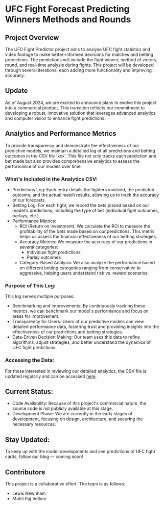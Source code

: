 # UFC Fight Forecast Predicting Winners Methods and Rounds
## Project Overview
The UFC Fight Predictor project aims to analyse UFC fight statistics and video footage to make better-informed decisions for matches and betting predictions. The predictions will include the fight winner, method of victory, round, and real-time analysis during fights. This project will be developed through several iterations, each adding more functionality and improving accuracy.

## Update
As of August 2024, we are excited to announce plans to evolve this project into a commercial product. This transition reflects our commitment to developing a robust, innovative solution that leverages advanced analytics and computer vision to enhance fight predictions.

## Analytics and Performance Metrics
To provide transparency and demonstrate the effectiveness of our predictive models, we maintain a detailed log of all predictions and betting outcomes in the CSV file 'xxx'. This file not only tracks each prediction and bet made but also provides comprehensive analytics to assess the performance of our models over time.

### What's Included in the Analytics CSV:
- Predictions Log: Each entry details the fighters involved, the predicted outcome, and the actual match results, allowing us to track the accuracy of our forecasts.
- Betting Log: For each fight, we record the bets placed based on our model's predictions, including the type of bet (individual fight outcomes, parlays, etc.).
- Performance Metrics:
  - ROI (Return on Investment): We calculate the ROI to measure the profitability of the bets made based on our predictions. This metric helps us assess the financial effectiveness of our betting strategies.
  - Accuracy Metrics: We measure the accuracy of our predictions in several categories:
      - Individual fight predictions
      - Parlay outcomes
  - Category-Based Analysis: We also analyze the performance based on different betting categories ranging from conservative to aggressive, helping users understand risk vs. reward scenarios.

### Purpose of This Log:
This log serves multiple purposes:
- Benchmarking and Improvements: By continuously tracking these metrics, we can benchmark our model's performance and focus on areas for improvement.
- Transparency for Users: Users of our predictive models can view detailed performance data, fostering trust and providing insights into the effectiveness of our predictions and betting strategies.
- Data-Driven Decision Making: Our team uses this data to refine algorithms, adjust strategies, and better understand the dynamics of UFC fight predictions.

### Accessing the Data:
For those interested in reviewing our detailed analytics, the CSV file is updated regularly and can be accessed [here]([https://github.com/MohitVellore/UFC-Fight-Forecast-Predicting-Winners-Methods-and-Rounds-/blob/main/Model%20prediction%20logs.xlsx](https://github.com/MohitVellore/UFC-Fight-Forecast-Predicting-Winners-Methods-and-Rounds-/tree/main/Prediction%20Logs)).

## Current Status:
- Code Availability: Because of this project's commercial nature, the source code is not publicly available at this stage.
- Development Phase: We are currently in the early stages of development, focusing on design, architecture, and securing the necessary resources.

## Stay Updated:
To keep up with the model developments and see predictions of UFC fight cards, follow our blog — coming soon!
  
## Contributors
This project is a collaborative effort. The team is as follows:
- Lewis Newnham
- Mohit Raj Vellore
